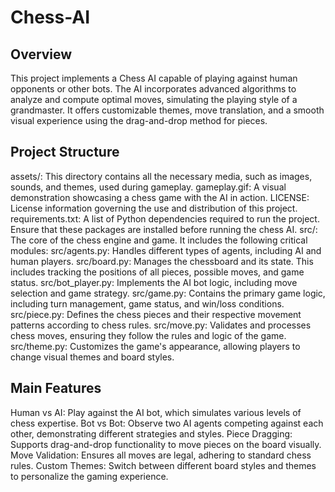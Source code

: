 # Chess-AI

## Overview

This project implements a Chess AI capable of playing against human opponents or other bots. The AI incorporates advanced algorithms to analyze and compute optimal moves, simulating the playing style of a grandmaster. It offers customizable themes, move translation, and a smooth visual experience using the drag-and-drop method for pieces.

## Project Structure

assets/: This directory contains all the necessary media, such as images, sounds, and themes, used during gameplay.
gameplay.gif: A visual demonstration showcasing a chess game with the AI in action.
LICENSE: License information governing the use and distribution of this project.
requirements.txt: A list of Python dependencies required to run the project. Ensure that these packages are installed before running the chess AI.
src/: The core of the chess engine and game. It includes the following critical modules:
src/agents.py: Handles different types of agents, including AI and human players.
src/board.py: Manages the chessboard and its state. This includes tracking the positions of all pieces, possible moves, and game status.
src/bot_player.py: Implements the AI bot logic, including move selection and game strategy.
src/game.py: Contains the primary game logic, including turn management, game status, and win/loss conditions.
src/piece.py: Defines the chess pieces and their respective movement patterns according to chess rules.
src/move.py: Validates and processes chess moves, ensuring they follow the rules and logic of the game.
src/theme.py: Customizes the game's appearance, allowing players to change visual themes and board styles.

## Main Features

Human vs AI: Play against the AI bot, which simulates various levels of chess expertise.
Bot vs Bot: Observe two AI agents competing against each other, demonstrating different strategies and styles.
Piece Dragging: Supports drag-and-drop functionality to move pieces on the board visually.
Move Validation: Ensures all moves are legal, adhering to standard chess rules.
Custom Themes: Switch between different board styles and themes to personalize the gaming experience.
